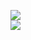 [![](https://img.shields.io/badge/Made%20With-Github%20Spray-lightgrey.svg?style=for-the-badge&logo=github)](https://github.com/Annihil/github-spray#27939)  
[![](https://i.imgur.com/2DrTn0Z.gif)](https://github.com/Annihil/github-spray)